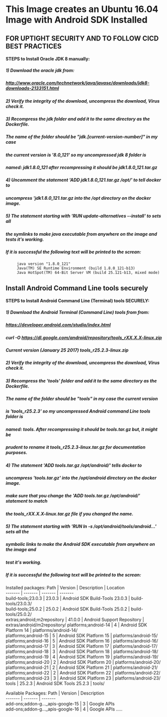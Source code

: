 # This Image creates an Ubuntu 16.04 Image with Android SDK Installed

## FOR UPTIGHT SECURITY AND TO FOLLOW CICD BEST PRACTICES ##

#### STEPS to Install Oracle JDK 8 manually:

##### 1) Download the oracle jdk from:
#####    http://www.oracle.com/technetwork/java/javase/downloads/jdk8-downloads-2133151.html

##### 2) Verify the integrity of the download, uncompress the download, Virus check it.

##### 3) Recompress the jdk folder and add it to the same directory as the Dockerfile.

#####    The name of the folder should be "jdk.[current-version-number]" in my case
#####    the current version is '8.0_121' so my uncompressed jdk 8 folder is
#####    named: jdk1.8.0_121 after recompressing it should be jdk1.8.0_121.tar.gz

##### 4) Uncomment the statement 'ADD jdk1.8.0_121.tar.gz /opt/' to tell docker to
#####    uncompress 'jdk1.8.0_121.tar.gz into the /opt directory on the docker image.

##### 5) The statement starting with 'RUN update-alternatives --install' to sets all 
#####    the symlinks to make java executable from anywhere on the image and tests it's working.

#####    If it is successful the following text will be printed to the screan:

         java version "1.8.0_121"
         Java(TM) SE Runtime Environment (build 1.8.0_121-b13)
         Java HotSpot(TM) 64-Bit Server VM (build 25.121-b13, mixed mode)
####

##  Install Android Command Line tools securely ##

#### STEPS to Install Android Command Line (Terminal) tools SECURELY:

##### 1) Download the Android Terminal (Command Line) tools from from:
#####    https://developer.android.com/studio/index.html

#####    curl -O https://dl.google.com/android/repository/tools_rXX.X.X-linux.zip

#####    Current version (January 25 2017) tools_r25.2.3-linux.zip

##### 2) Verify the integrity of the download, uncompress the download, Virus check it.

##### 3) Recompress the 'tools' folder and add it to the same directory as the Dockerfile.

#####    The name of the folder should be "tools" in my case the current version
#####    is 'tools_r25.2.3' so my uncompressed Android command Line tools folder is
#####    named: tools. After recompressing it should be tools.tar.gz but, it might be
#####    prudent to rename it tools_r25.2.3-linux.tar.gz for documentation purposes.

##### 4) The statement 'ADD tools.tar.gz /opt/android/' tells docker to
#####    uncompress 'tools.tar.gz' into the /opt/android directory on the docker image.
#####    make sure that you change the 'ADD tools.tar.gz /opt/android/' statement to match
#####    the tools_rXX.X.X-linux.tar.gz file if you changed the name.

##### 5) The statement starting with 'RUN ln -s /opt/android/tools/android...' sets all the
#####    symbolic links to make the Android SDK executable from anywhere on the image and
#####    test it's working.

#####    If it is successful the following text will be printed to the screan:

  Installed packages:
  Path                        | Version | Description                    | Location                    
  -------                     | ------- | -------                        | -------                     
  build-tools;23.0.3          | 23.0.3  | Android SDK Build-Tools 23.0.3 | build-tools/23.0.3/         
  build-tools;25.0.2          | 25.0.2  | Android SDK Build-Tools 25.0.2 | build-tools/25.0.2/         
  extras;android;m2repository | 41.0.0  | Android Support Repository     | extras/android/m2repository/
  platforms;android-14        | 4       | Android SDK Platform 14        | platforms/android-14/       
  platforms;android-15        | 5       | Android SDK Platform 15        | platforms/android-15/       
  platforms;android-16        | 5       | Android SDK Platform 16        | platforms/android-16/       
  platforms;android-17        | 3       | Android SDK Platform 17        | platforms/android-17/       
  platforms;android-18        | 3       | Android SDK Platform 18        | platforms/android-18/       
  platforms;android-19        | 4       | Android SDK Platform 19        | platforms/android-19/       
  platforms;android-20        | 2       | Android SDK Platform 20        | platforms/android-20/       
  platforms;android-21        | 2       | Android SDK Platform 21        | platforms/android-21/       
  platforms;android-22        | 2       | Android SDK Platform 22        | platforms/android-22/       
  platforms;android-23        | 3       | Android SDK Platform 23        | platforms/android-23/       
  tools                       | 25.2.3  | Android SDK Tools 25.2.3       | tools/                      

  Available Packages:
  Path                              | Version      | Description                      
  -------                           | -------      | -------                          
  add-ons;addon-g..._apis-google-15 | 3            | Google APIs                      
  add-ons;addon-g..._apis-google-16 | 4            | Google APIs
  .....
####
